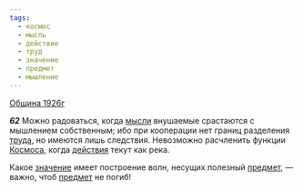 ```yaml
---
tags:
  - космос
  - мысль
  - действие
  - труд
  - значение
  - предмет
  - мышление
---
```


[Община 1926г](/agni/1926)

___62___
Можно радоваться, когда [мысли](/tag/#мысль) внушаемые срастаются с мышлением собственным; ибо при кооперации нет границ разделения [труда](/tag/#труд), но имеются лишь следствия. Невозможно расчленить функции [Космоса](/tag/#космос), когда [действия](/tag/#действие) текут как река.   

Какое [значение](/tag/#значение) имеет построение волн, несущих полезный [предмет](/tag/#предмет), — важно, чтоб [предмет](/tag/#предмет) не погиб!   

